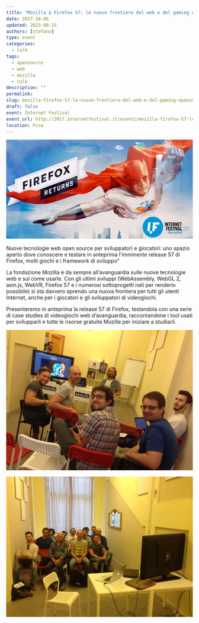 ```yaml
---
title: "Mozilla & Firefox 57: le nuove frontiere del web e del gaming opensource"
date: 2017-10-06
updated: 2023-08-15
authors: [stefano]
type: event
categories:
  - talk
tags:
  - opensource
  - web
  - mozilla
  - talk
description: ""
permalink: 
slug: mozilla-firefox-57-le-nuove-frontiere-del-web-e-del-gaming-opensource
draft: false
event: Internet Festival
event_url: http://2017.internetfestival.it/eventi/mozilla-firefox-57-le-nuove-frontiere-del-web-del-gaming-opensource/
location: Pisa
---
```

![](../../../assets/img/event/firefox-returns-featured.jpg)

Nuove tecnologie web open source per sviluppatori e giocatori: uno spazio aperto dove conoscere e testare in anteprima l'imminente release 57 di Firefox, molti giochi e i framework di sviluppo"

La fondazione Mozilla è da sempre all’avanguardia sulle nuove tecnologie web e sul come usarle. Con gli ultimi sviluppi (WebAssembly, WebGL 2, asm.js, WebVR, Firefox 57 e i numerosi sottoprogetti nati per renderlo possibile) si sta davvero aprendo una nuova frontiera per tutti gli utenti Internet, anche per i giocatori e gli sviluppatori di videogiochi. 

Presenteremo in anteprima la release 57 di Firefox, testandola con una serie di case studies di videogiochi web d’avanguardia, raccontandone i tool usati per svilupparli e tutte le risorse gratuite Mozilla per iniziare a studiarli.

![if2017-firefox](../../../assets/img/event/2017-firefox/if2017-firefox.webp)

![if2017-firefox-2](../../../assets/img/event/2017-firefox/if2017-firefox-2.webp)
